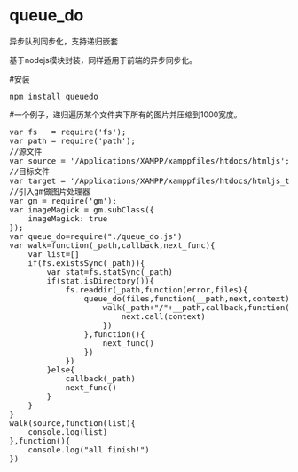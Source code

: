queue_do
========

异步队列同步化，支持递归嵌套

基于nodejs模块封装，同样适用于前端的异步同步化。

#安装

<pre>
npm install queuedo
</pre>

#一个例子，递归遍历某个文件夹下所有的图片并压缩到1000宽度。

<pre>
var fs   = require('fs');
var path = require('path');
//源文件
var source = '/Applications/XAMPP/xamppfiles/htdocs/htmljs';
//目标文件
var target = '/Applications/XAMPP/xamppfiles/htdocs/htmljs_temp';
//引入gm做图片处理器
var gm = require('gm');
var imageMagick = gm.subClass({
    imageMagick: true
});
var queue_do=require("./queue_do.js")
var walk=function(_path,callback,next_func){
    var list=[]
    if(fs.existsSync(_path)){
        var stat=fs.statSync(_path)
        if(stat.isDirectory()){
            fs.readdir(_path,function(error,files){
                queue_do(files,function(__path,next,context){
                    walk(_path+"/"+__path,callback,function(){
                        next.call(context)
                    })
                },function(){
                    next_func()
                })
            })
        }else{
            callback(_path)
            next_func()
        }
    }
}
walk(source,function(list){
    console.log(list)
},function(){
    console.log("all finish!")
})

</pre>